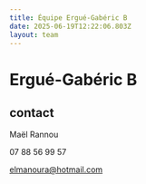 ```yaml
---
title: Équipe Ergué-Gabéric B
date: 2025-06-19T12:22:06.803Z
layout: team
---
```


# Ergué-Gabéric B



## contact 

Maël Rannou

07 88 56 99 57

elmanoura@hotmail.com

